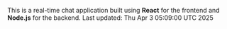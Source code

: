 This is a real-time chat application built using **React** for the frontend and **Node.js** for the backend.
Last updated: Thu Apr  3 05:09:00 UTC 2025
